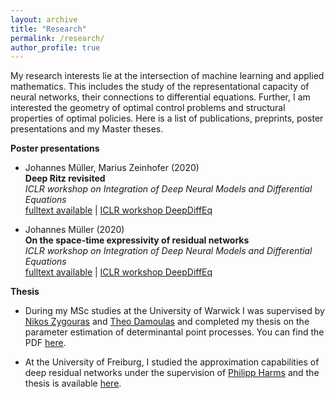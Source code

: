 ```yaml
---
layout: archive
title: "Research"
permalink: /research/
author_profile: true
---
```


My research interests lie at the intersection of machine learning and applied mathematics. This includes the study of the representational capacity of neural networks, their connections to differential equations. Further, I am interested the geometry of optimal control problems and structural properties of optimal policies. Here is a list of publications, preprints, poster presentations and my Master theses.

**Poster presentations**

* Johannes Müller, Marius Zeinhofer (2020)<br />
**Deep Ritz revisited**<br />
*ICLR workshop on Integration of Deep Neural Models and Differential Equations*<br />
[fulltext available](https://arxiv.org/abs/1912.03937) | [ICLR workshop DeepDiffEq](http://iclr2020deepdiffeq.rice.edu/)

* Johannes Müller (2020)<br />
**On the space-time expressivity of  residual  networks**<br />
*ICLR workshop on Integration of Deep Neural Models and Differential Equations*<br />
[fulltext available](https://arxiv.org/abs/1910.09599) | [ICLR workshop DeepDiffEq](http://iclr2020deepdiffeq.rice.edu/)

**Thesis**

* During my MSc studies at the University  of Warwick I was supervised by [Nikos Zygouras](https://warwick.ac.uk/fac/sci/maths/people/staff/zygouras/) and [Theo Damoulas](https://warwick.ac.uk/fac/sci/statistics/staff/academic-research/damoulas) and completed my  thesis on the parameter estimation of determinantal point processes. You can find the PDF [here](/files/MSc-thesis.pdf ). 
 
* At the University of  Freiburg, I studied the approximation capabilities of deep residual networks under the supervision of [Philipp Harms](https://www.philippharms.com/) and  the thesis is available [here](https://freidok.uni-freiburg.de/data/151788).
